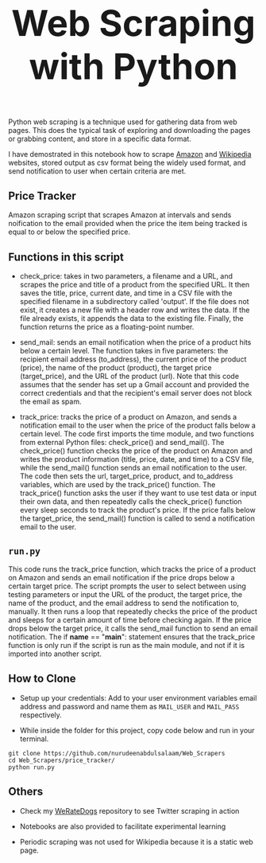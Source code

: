<h2 align= 'center' style = 'font-size:72px'>Web Scraping with Python</h2>


Python web scraping is a technique used for gathering data from web pages. This does the typical task of exploring and downloading the pages or grabbing content, and store in a specific data format.

I have demostrated in this notebook how to scrape [Amazon](Amazon_scraper.ipynb) and [Wikipedia](Wikipedia_scraper.ipynb) websites, stored output as csv format being the widely used format, and send notification to user when certain criteria are met.

## Price Tracker
Amazon scraping script that scrapes Amazon at intervals and sends noification to the email provided when the price the item being tracked is equal to or below the specified price.

## Functions in this script

- check_price:
  takes in two parameters, a filename and a URL, and scrapes the price and title of a product from the specified URL. It then saves the title, price, current date, and time in a CSV file with the specified filename in a subdirectory called 'output'. If the file does not exist, it creates a new file with a header row and writes the data. If the file already exists, it appends the data to the existing file. Finally, the function returns the price as a floating-point number.


- send_mail:
   sends an email notification when the price of a product hits below a certain level. The function takes in five parameters: the recipient email address (to_address), the current price of the product (price), the name of the product (product), the target price (target_price), and the URL of the product (url).
   Note that this code assumes that the sender has set up a Gmail account and provided the correct credentials and that the recipient's email server does not block the email as spam.

- track_price:
   tracks the price of a product on Amazon, and sends a notification email to the user when the price of the product falls below a certain level. The code first imports the time module, and two functions from external Python files: check_price() and send_mail(). The check_price() function checks the price of the product on Amazon and writes the product information (title, price, date, and time) to a CSV file, while the send_mail() function sends an email notification to the user. The code then sets the url, target_price, product, and to_address variables, which are used by the track_price() function. The track_price() function asks the user if they want to use test data or input their own data, and then repeatedly calls the check_price() function every sleep seconds to track the product's price. If the price falls below the target_price, the send_mail() function is called to send a notification email to the user.

## `run.py`
This code runs the track_price function, which tracks the price of a product on Amazon and sends an email notification if the price drops below a certain target price. The script prompts the user to select between using testing parameters or input the URL of the product, the target price, the name of the product, and the email address to send the notification to, manually. It then runs a loop that repeatedly checks the price of the product and sleeps for a certain amount of time before checking again. If the price drops below the target price, it calls the send_mail function to send an email notification. The if __name__ == "__main__": statement ensures that the track_price function is only run if the script is run as the main module, and not if it is imported into another script.

## How to Clone 
- Setup up your credentials: Add to your user environment variables email address and password and name them as `MAIL_USER` and `MAIL_PASS` respectively.

- While inside the folder for this project, copy code below and run in your terminal.
```
git clone https://github.com/nurudeenabdulsalaam/Web_Scrapers
cd Web_Scrapers/price_tracker/
python run.py
```

## Others
- Check my [WeRateDogs](https://github.com/nurudeenabdulsalaam/WeRateDogs_twitter_analysis) repository to see Twitter scraping in action

- Notebooks are also provided to facilitate experimental learning 
  
- Periodic scraping was not used for Wikipedia because it is a static web page.